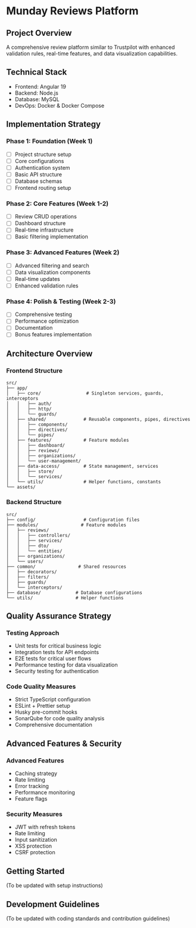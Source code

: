 # Munday Reviews Platform

## Project Overview
A comprehensive review platform similar to Trustpilot with enhanced validation rules, real-time features, and data visualization capabilities.

## Technical Stack
- Frontend: Angular 19
- Backend: Node.js
- Database: MySQL
- DevOps: Docker & Docker Compose

## Implementation Strategy

### Phase 1: Foundation (Week 1)
- [  ] Project structure setup
- [  ] Core configurations
- [  ] Authentication system
- [  ] Basic API structure
- [  ] Database schemas
- [  ] Frontend routing setup

### Phase 2: Core Features (Week 1-2)
- [  ] Review CRUD operations
- [  ] Dashboard structure
- [  ] Real-time infrastructure
- [  ] Basic filtering implementation

### Phase 3: Advanced Features (Week 2)
- [  ] Advanced filtering and search
- [  ] Data visualization components
- [  ] Real-time updates
- [  ] Enhanced validation rules

### Phase 4: Polish & Testing (Week 2-3)
- [  ] Comprehensive testing
- [  ] Performance optimization
- [  ] Documentation
- [  ] Bonus features implementation

## Architecture Overview

### Frontend Structure
```
src/
├── app/
│   ├── core/                 # Singleton services, guards, interceptors
│   │   ├── auth/
│   │   ├── http/
│   │   └── guards/
│   ├── shared/              # Reusable components, pipes, directives
│   │   ├── components/
│   │   ├── directives/
│   │   └── pipes/
│   ├── features/            # Feature modules
│   │   ├── dashboard/
│   │   ├── reviews/
│   │   ├── organizations/
│   │   └── user-management/
│   ├── data-access/         # State management, services
│   │   ├── store/
│   │   └── services/
│   └── utils/               # Helper functions, constants
└── assets/
```

### Backend Structure
```
src/
├── config/                  # Configuration files
├── modules/                # Feature modules
│   ├── reviews/
│   │   ├── controllers/
│   │   ├── services/
│   │   ├── dto/
│   │   └── entities/
│   ├── organizations/
│   └── users/
├── common/                # Shared resources
│   ├── decorators/
│   ├── filters/
│   ├── guards/
│   └── interceptors/
├── database/             # Database configurations
└── utils/                # Helper functions
```

## Quality Assurance Strategy

### Testing Approach
- Unit tests for critical business logic
- Integration tests for API endpoints
- E2E tests for critical user flows
- Performance testing for data visualization
- Security testing for authentication

### Code Quality Measures
- Strict TypeScript configuration
- ESLint + Prettier setup
- Husky pre-commit hooks
- SonarQube for code quality analysis
- Comprehensive documentation

## Advanced Features & Security

### Advanced Features
- Caching strategy
- Rate limiting
- Error tracking
- Performance monitoring
- Feature flags

### Security Measures
- JWT with refresh tokens
- Rate limiting
- Input sanitization
- XSS protection
- CSRF protection

## Getting Started
(To be updated with setup instructions)

## Development Guidelines
(To be updated with coding standards and contribution guidelines) 